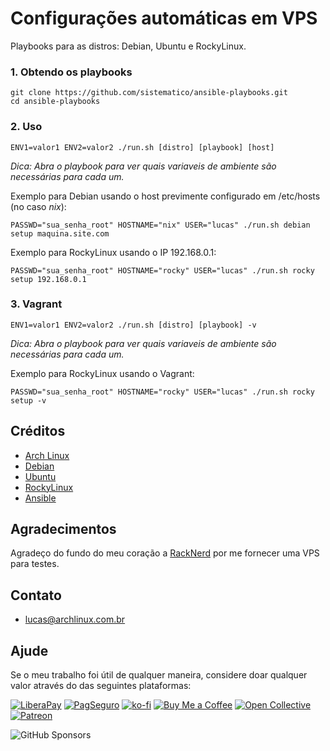# Configurações automáticas em VPS

Playbooks para as distros: Debian, Ubuntu e RockyLinux.

### 1. Obtendo os playbooks

```shell
git clone https://github.com/sistematico/ansible-playbooks.git
cd ansible-playbooks
```
### 2. Uso

```shell
ENV1=valor1 ENV2=valor2 ./run.sh [distro] [playbook] [host]
```

*Dica: Abra o playbook para ver quais variaveis de ambiente são necessárias para cada um.*

Exemplo para Debian usando o host previmente configurado em /etc/hosts (no caso *nix*): 

```shell
PASSWD="sua_senha_root" HOSTNAME="nix" USER="lucas" ./run.sh debian setup maquina.site.com
```

Exemplo para RockyLinux usando o IP 192.168.0.1: 

```shell
PASSWD="sua_senha_root" HOSTNAME="rocky" USER="lucas" ./run.sh rocky setup 192.168.0.1
```

### 3. Vagrant

```shell
ENV1=valor1 ENV2=valor2 ./run.sh [distro] [playbook] -v
```

*Dica: Abra o playbook para ver quais variaveis de ambiente são necessárias para cada um.*

Exemplo para RockyLinux usando o Vagrant: 

```shell
PASSWD="sua_senha_root" HOSTNAME="rocky" USER="lucas" ./run.sh rocky setup -v
```

## Créditos

- [Arch Linux](https://archlinux.org)
- [Debian](https://debian.org)
- [Ubuntu](https://ubuntu.com)
- [RockyLinux](https://rockylinux.org)
- [Ansible](https://ansible.com)

## Agradecimentos

Agradeço do fundo do meu coração a [RackNerd](https://my.racknerd.com/aff.php?aff=4400) por me fornecer uma VPS para testes.

## Contato

- lucas@archlinux.com.br

## Ajude

Se o meu trabalho foi útil de qualquer maneira, considere doar qualquer valor através do das seguintes plataformas:

[![LiberaPay](https://img.shields.io/badge/LiberaPay-gray?logo=liberapay&logoColor=white&style=flat-square)](https://liberapay.com/sistematico/donate) [![PagSeguro](https://img.shields.io/badge/PagSeguro-gray?logo=pagseguro&logoColor=white&style=flat-square)](https://pag.ae/bfxkQW) [![ko-fi](https://img.shields.io/badge/ko--fi-gray?logo=ko-fi&logoColor=white&style=flat-square)](https://ko-fi.com/K3K32RES9) [![Buy Me a Coffee](https://img.shields.io/badge/Buy_Me_a_Coffee-gray?logo=buy-me-a-coffee&logoColor=white&style=flat-square)](https://www.buymeacoffee.com/sistematico) [![Open Collective](https://img.shields.io/badge/Open_Collective-gray?logo=opencollective&logoColor=white&style=flat-square)](https://opencollective.com/sistematico) [![Patreon](https://img.shields.io/badge/Patreon-gray?logo=patreon&logoColor=white&style=flat-square)](https://patreon.com/sistematico)

![GitHub Sponsors](https://img.shields.io/github/sponsors/sistematico?label=Github%20Sponsors)